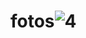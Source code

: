 # fotos![4](https://github.com/nataliavargas08/fotos/assets/163114178/230f0e68-7068-47f3-9102-c75b7634704e)
